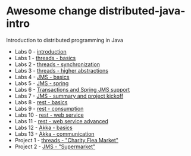 Awesome change
distributed-java-intro
======================

Introduction to distributed programming in Java

- Labs 0 - [introduction](0-introduction/README.md)
- Labs 1 - [threads - basics](1-threads-basics/README.md)
- Labs 2 - [threads - synchronization](2-threads-synchronization/README.md)
- Labs 3 - [threads - higher abstractions](3-threads-higher-abstractions/README.md)
- Labs 4 - [JMS - basics ](4-JMS-basics/README.md)
- Labs 5 - [JMS - spring ](5-spring-jms/README.md)
- Labs 6 - [Transactions and Spring JMS support](6-tx-spring-jms/README.md)
- Labs 7 - [JMS - summary and project kickoff](7-JMS-summary-and-project-kickoff/README.md)
- Labs 8 - [rest - basics](8-rest-basics/README.md)
- Labs 9 - [rest - consumption](9-rest-consumption/README.md)
- Labs 10 - [rest - web service](https://github.com/bsodzik/distributed-java-intro/blob/master/10-rest-web-service/README.md)
- Labs 11 - [rest - web service advanced](https://github.com/bsodzik/distributed-java-intro/blob/master/11-rest-web-service-advanced/README.md)
- Labs 12 - [Akka - basics](https://github.com/bsodzik/distributed-java-intro/blob/master/12-akka-basics/README.md)
- Labs 13 - [Akka - communication](13-akka-communication/README.md)
- Project 1 - [threads - "Charity Flea Market"](projects/1-threads/README.md)
- Project 2 - [JMS - "Supermarket"](7-JMS-summary-and-project-kickoff/README.md)

